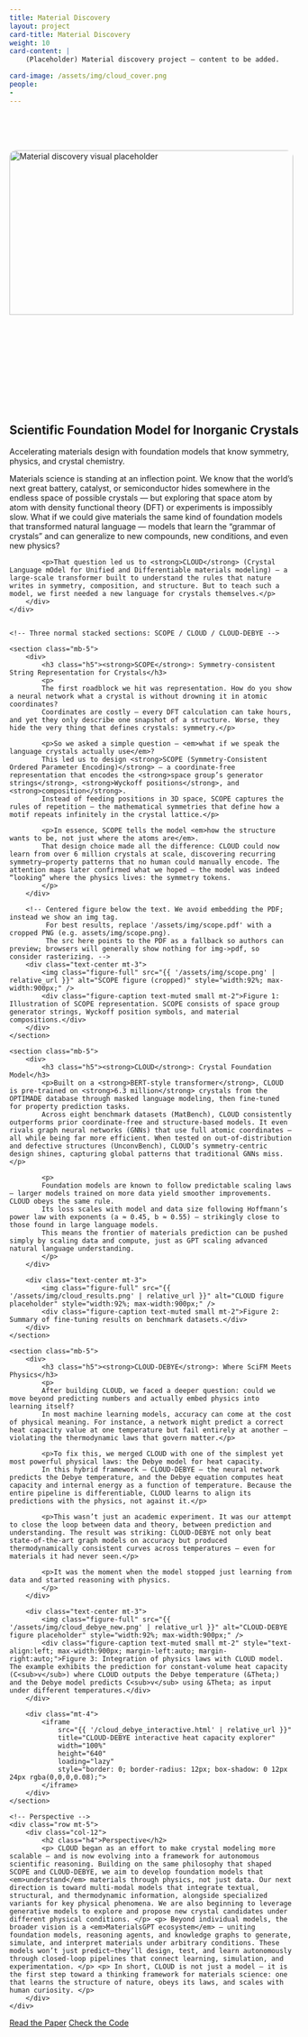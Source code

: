 ```yaml
---
title: Material Discovery
layout: project
card-title: Material Discovery
weight: 10
card-content: |
    (Placeholder) Material discovery project — content to be added.

card-image: /assets/img/cloud_cover.png
people:
- 
---
```


<!-- Material Discovery — page scaffold / placeholders -->

<section class="container my-5">
    <!-- Fancy intro figure -->
    <div class="row align-items-start mb-4">
        <div class="col-lg-6 order-lg-2 text-center">
            <!-- Large hero image placeholder: make the image fill the box to remove white padding -->
            <div class="placeholder-hero" style="background:transparent; border-radius:12px; padding:0; height:520px; display:flex; align-items:center; justify-content:center; overflow:hidden;">
                <img src="{% link assets/img/cloud_bigpic.png %}" alt="Material discovery visual placeholder" style="width:100%; height:75%; object-fit:cover; display:block; border-radius:12px;">
            </div>
        </div>
        <div class="col-lg-6 order-lg-1">
            <h1 class="display-6 fw-bold" style="white-space:nowrap;">Scientific Foundation Model for Inorganic Crystals</h1>
            <p class="lead text-muted">Accelerating materials design with foundation models that know symmetry, physics, and crystal chemistry.</p>
            <p style="max-width:680px;">Materials science is standing at an inflection point. We know that the world’s next great battery, catalyst, or semiconductor hides somewhere in the endless space of possible crystals — but exploring that space atom by atom with density functional theory (DFT) or experiments is impossibly slow.
            What if we could give materials the same kind of foundation models that transformed natural language — models that learn the “grammar of crystals” and can generalize to new compounds, new conditions, and even new physics?</p>

            <p>That question led us to <strong>CLOUD</strong> (Crystal Language mOdel for Unified and Differentiable materials modeling) — a large-scale transformer built to understand the rules that nature writes in symmetry, composition, and structure. But to teach such a model, we first needed a new language for crystals themselves.</p>
        </div>
    </div>


    <!-- Three normal stacked sections: SCOPE / CLOUD / CLOUD-DEBYE -->

    <section class="mb-5">
        <div>
            <h3 class="h5"><strong>SCOPE</strong>: Symmetry-consistent String Representation for Crystals</h3>
            <p>
            The first roadblock we hit was representation. How do you show a neural network what a crystal is without drowning it in atomic coordinates?
            Coordinates are costly — every DFT calculation can take hours, and yet they only describe one snapshot of a structure. Worse, they hide the very thing that defines crystals: symmetry.</p>

            <p>So we asked a simple question — <em>what if we speak the language crystals actually use</em>?
            This led us to design <strong>SCOPE (Symmetry-Consistent Ordered Parameter Encoding)</strong> — a coordinate-free representation that encodes the <strong>space group’s generator strings</strong>, <strong>Wyckoff positions</strong>, and <strong>composition</strong>.
            Instead of feeding positions in 3D space, SCOPE captures the rules of repetition — the mathematical symmetries that define how a motif repeats infinitely in the crystal lattice.</p>

            <p>In essence, SCOPE tells the model <em>how the structure wants to be, not just where the atoms are</em>.
            That design choice made all the difference: CLOUD could now learn from over 6 million crystals at scale, discovering recurring symmetry–property patterns that no human could manually encode. The attention maps later confirmed what we hoped — the model was indeed “looking” where the physics lives: the symmetry tokens.
            </p>
        </div>

        <!-- Centered figure below the text. We avoid embedding the PDF; instead we show an img tag.
             For best results, replace '/assets/img/scope.pdf' with a cropped PNG (e.g. assets/img/scope.png).
             The src here points to the PDF as a fallback so authors can preview; browsers will generally show nothing for img->pdf, so consider rasterizing. -->
        <div class="text-center mt-3">
            <img class="figure-full" src="{{ '/assets/img/scope.png' | relative_url }}" alt="SCOPE figure (cropped)" style="width:92%; max-width:900px;" />
            <div class="figure-caption text-muted small mt-2">Figure 1: Illustration of SCOPE representation. SCOPE consists of space group generator strings, Wyckoff position symbols, and material compositions.</div>
        </div>
    </section>

    <section class="mb-5">
        <div>
            <h3 class="h5"><strong>CLOUD</strong>: Crystal Foundation Model</h3>
            <p>Built on a <strong>BERT-style transformer</strong>, CLOUD is pre-trained on <strong>6.3 million</strong> crystals from the OPTIMADE database through masked language modeling, then fine-tuned for property prediction tasks.
            Across eight benchmark datasets (MatBench), CLOUD consistently outperforms prior coordinate-free and structure-based models. It even rivals graph neural networks (GNNs) that use full atomic coordinates — all while being far more efficient. When tested on out-of-distribution and defective structures (UnconvBench), CLOUD’s symmetry-centric design shines, capturing global patterns that traditional GNNs miss.</p>

            <p>
            Foundation models are known to follow predictable scaling laws — larger models trained on more data yield smoother improvements. CLOUD obeys the same rule.
            Its loss scales with model and data size following Hoffmann’s power law with exponents (a ≈ 0.45, b ≈ 0.55) — strikingly close to those found in large language models.
            This means the frontier of materials prediction can be pushed simply by scaling data and compute, just as GPT scaling advanced natural language understanding.
            </p>
        </div>  

        <div class="text-center mt-3">
            <img class="figure-full" src="{{ '/assets/img/cloud_results.png' | relative_url }}" alt="CLOUD figure placeholder" style="width:92%; max-width:900px;" />
            <div class="figure-caption text-muted small mt-2">Figure 2: Summary of fine-tuning results on benchmark datasets.</div>
        </div>
    </section>

    <section class="mb-5">
        <div>
            <h3 class="h5"><strong>CLOUD-DEBYE</strong>: Where SciFM Meets Physics</h3>
            <p>
            After building CLOUD, we faced a deeper question: could we move beyond predicting numbers and actually embed physics into learning itself?
            In most machine learning models, accuracy can come at the cost of physical meaning. For instance, a network might predict a correct heat capacity value at one temperature but fail entirely at another — violating the thermodynamic laws that govern matter.</p>

            <p>To fix this, we merged CLOUD with one of the simplest yet most powerful physical laws: the Debye model for heat capacity.
            In this hybrid framework — CLOUD-DEBYE — the neural network predicts the Debye temperature, and the Debye equation computes heat capacity and internal energy as a function of temperature. Because the entire pipeline is differentiable, CLOUD learns to align its predictions with the physics, not against it.</p>

            <p>This wasn’t just an academic experiment. It was our attempt to close the loop between data and theory, between prediction and understanding. The result was striking: CLOUD-DEBYE not only beat state-of-the-art graph models on accuracy but produced thermodynamically consistent curves across temperatures — even for materials it had never seen.</p>

            <p>It was the moment when the model stopped just learning from data and started reasoning with physics.
            </p>
        </div>

        <div class="text-center mt-3">
            <img class="figure-full" src="{{ '/assets/img/cloud_debye_new.png' | relative_url }}" alt="CLOUD-DEBYE figure placeholder" style="width:92%; max-width:900px;" />
            <div class="figure-caption text-muted small mt-2" style="text-align:left; max-width:900px; margin-left:auto; margin-right:auto;">Figure 3: Integration of physics laws with CLOUD model. The example exhibits the prediction for constant-volume heat capacity (C<sub>v</sub>) where CLOUD outputs the Debye temperature (&Theta;) and the Debye model predicts C<sub>v</sub> using &Theta; as input under different temperatures.</div>
        </div>

        <div class="mt-4">
            <iframe
                src="{{ '/cloud_debye_interactive.html' | relative_url }}"
                title="CLOUD-DEBYE interactive heat capacity explorer"
                width="100%"
                height="640"
                loading="lazy"
                style="border: 0; border-radius: 12px; box-shadow: 0 12px 24px rgba(0,0,0,0.08);">
            </iframe>
        </div>
    </section>

    <!-- Perspective -->
    <div class="row mt-5">
        <div class="col-12">
            <h2 class="h4">Perspective</h2>
            <p> CLOUD began as an effort to make crystal modeling more scalable — and is now evolving into a framework for autonomous scientific reasoning. Building on the same philosophy that shaped SCOPE and CLOUD-DEBYE, we aim to develop foundation models that <em>understand</em> materials through physics, not just data. Our next direction is toward multi-modal models that integrate textual, structural, and thermodynamic information, alongside specialized variants for key physical phenomena. We are also beginning to leverage generative models to explore and propose new crystal candidates under different physical conditions. </p> <p> Beyond individual models, the broader vision is a <em>MaterialsGPT ecosystem</em> — uniting foundation models, reasoning agents, and knowledge graphs to generate, simulate, and interpret materials under arbitrary conditions. These models won’t just predict—they’ll design, test, and learn autonomously through closed-loop pipelines that connect learning, simulation, and experimentation. </p> <p> In short, CLOUD is not just a model — it is the first step toward a thinking framework for materials science: one that learns the structure of nature, obeys its laws, and scales with human curiosity. </p>
        </div>
    </div>

</section>

<!-- Call-to-action buttons -->
<section class="container my-5">
    <div class="row">
        <div class="col-12 text-center">
            <div class="md-ctas mt-4">
                <a class="btn btn-paper me-3" href="https://arxiv.org/abs/2506.17345" target="_blank" rel="noopener noreferrer">Read the Paper</a>
                <a class="btn btn-code" href="https://github.com/ChangwenXu98/CLOUD" target="_blank" rel="noopener noreferrer">Check the Code</a>
            </div>
        </div>
    </div>
</section>

